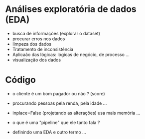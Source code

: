 # Análises exploratória de dados (EDA)
* busca de informações (explorar o dataset)
* procurar erros nos dados 
* limpeza dos dados 
* Tratamento de inconsistência 
* Aplicaão das lógicas: lógicas de negócio, de processo ... 
* visualização dos dados 

# Código
* o cliente é um bom pagador ou não ? (score)
* procurando pessoas pela renda, pela idade ... 
* inplace=False (projetando as alterações) usa mais memória ... 
* o que é uma "pipeline" que ele tanto fala ?

* definindo uma EDA e outro termo ... 
